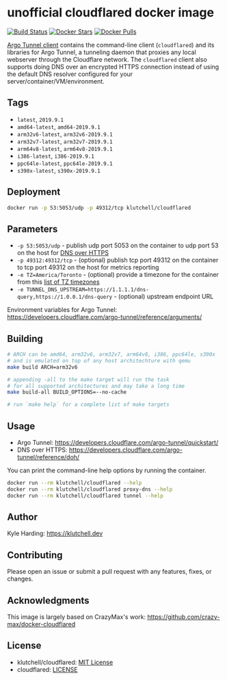 # unofficial cloudflared docker image

<a href="https://github.com/klutchell/cloudflared/actions"><img src="https://github.com/klutchell/cloudflared/workflows/build/badge.svg" alt="Build Status"></a>
<a href="https://hub.docker.com/r/klutchell/cloudflared/"><img src="https://img.shields.io/docker/stars/klutchell/cloudflared.svg?style=flat-square" alt="Docker Stars"></a>
<a href="https://hub.docker.com/r/klutchell/cloudflared/"><img src="https://img.shields.io/docker/pulls/klutchell/cloudflared.svg?style=flat-square" alt="Docker Pulls"></a>

[Argo Tunnel client](https://github.com/cloudflare/cloudflared) contains the command-line client (`cloudflared`) and its libraries for Argo Tunnel, a tunneling daemon that proxies any local webserver through the Cloudflare network. The `cloudflared` client also supports doing DNS over an encrypted HTTPS connection instead of using the default DNS resolver configured for your server/container/VM/environment.

## Tags

- `latest`, `2019.9.1`
- `amd64-latest`, `amd64-2019.9.1`
- `arm32v6-latest`, `arm32v6-2019.9.1`
- `arm32v7-latest`, `arm32v7-2019.9.1`
- `arm64v8-latest`, `arm64v8-2019.9.1`
- `i386-latest`, `i386-2019.9.1`
- `ppc64le-latest`, `ppc64le-2019.9.1`
- `s390x-latest`, `s390x-2019.9.1`

## Deployment

```bash
docker run -p 53:5053/udp -p 49312/tcp klutchell/cloudflared
```

## Parameters

- `-p 53:5053/udp` - publish udp port 5053 on the container to udp port 53 on the host for [DNS over HTTPS](https://developers.cloudflare.com/argo-tunnel/reference/doh/)
- `-p 49312:49312/tcp` - (optional) publish tcp port 49312 on the container to tcp port 49312 on the host for metrics reporting
- `-e TZ=America/Toronto` - (optional) provide a timezone for the container from this [list of TZ timezones](https://en.wikipedia.org/wiki/List_of_tz_database_time_zones)
- `-e TUNNEL_DNS_UPSTREAM=https://1.1.1.1/dns-query,https://1.0.0.1/dns-query` - (optional) upstream endpoint URL

Environment variables for Argo Tunnel: <https://developers.cloudflare.com/argo-tunnel/reference/arguments/>

## Building

```bash
# ARCH can be amd64, arm32v6, arm32v7, arm64v8, i386, ppc64le, s390x
# and is emulated on top of any host architechture with qemu
make build ARCH=arm32v6

# appending -all to the make target will run the task
# for all supported architectures and may take a long time
make build-all BUILD_OPTIONS=--no-cache

# run `make help` for a complete list of make targets
```

## Usage

- Argo Tunnel: <https://developers.cloudflare.com/argo-tunnel/quickstart/>
- DNS over HTTPS: <https://developers.cloudflare.com/argo-tunnel/reference/doh/>

You can print the command-line help options by running the container.

```bash
docker run --rm klutchell/cloudflared --help
docker run --rm klutchell/cloudflared proxy-dns --help
docker run --rm klutchell/cloudflared tunnel --help
```

## Author

Kyle Harding: <https://klutchell.dev>

## Contributing

Please open an issue or submit a pull request with any features, fixes, or changes.

## Acknowledgments

This image is largely based on CrazyMax's work: <https://github.com/crazy-max/docker-cloudflared>

## License

- klutchell/cloudflared: [MIT License](./LICENSE)
- cloudflared: [LICENSE](https://github.com/cloudflare/cloudflared/blob/master/LICENSE)

